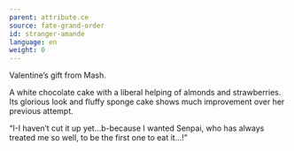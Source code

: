 ```yaml
---
parent: attribute.ce
source: fate-grand-order
id: stranger-amande
language: en
weight: 0
---
```


Valentine’s gift from Mash.

A white chocolate cake with a liberal helping of almonds and strawberries.
Its glorious look and fluffy sponge cake shows much improvement over her previous attempt.

“I-I haven’t cut it up yet…b-because I wanted Senpai, who has always treated me so well, to be the first one to eat it…!”
